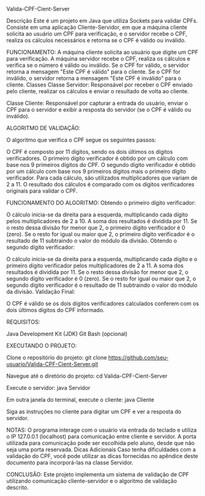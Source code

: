 Valida-CPF-Cient-Server

Descrição
Este é um projeto em Java que utiliza Sockets para validar CPFs. Consiste em uma aplicação Cliente-Servidor, em que a máquina cliente solicita ao usuário um CPF para verificação, e o servidor recebe o CPF, realiza os cálculos necessários e retorna se o CPF é válido ou inválido.

FUNCIONAMENTO: 
A máquina cliente solicita ao usuário que digite um CPF para verificação.
A máquina servidor recebe o CPF, realiza os cálculos e verifica se o número é válido ou inválido.
Se o CPF for válido, o servidor retorna a mensagem "Este CPF é válido" para o cliente.
Se o CPF for inválido, o servidor retorna a mensagem "Este CPF é inválido" para o cliente.
Classes
Classe Servidor: Responsável por receber o CPF enviado pelo cliente, realizar os cálculos e enviar o resultado de volta ao cliente.

Classe Cliente: Responsável por capturar a entrada do usuário, enviar o CPF para o servidor e exibir a resposta do servidor (se o CPF é válido ou inválido).

ALGORITMO DE VALIDAÇÃO: 

O algoritmo que verifica o CPF segue os seguintes passos:

O CPF é composto por 11 dígitos, sendo os dois últimos os dígitos verificadores.
O primeiro dígito verificador é obtido por um cálculo com base nos 9 primeiros dígitos do CPF.
O segundo dígito verificador é obtido por um cálculo com base nos 9 primeiros dígitos mais o primeiro dígito verificador.
Para cada cálculo, são utilizados multiplicadores que variam de 2 a 11.
O resultado dos cálculos é comparado com os dígitos verificadores originais para validar o CPF.

FUNCIONAMENTO DO ALGORITMO:
Obtendo o primeiro dígito verificador:

O cálculo inicia-se da direita para a esquerda, multiplicando cada dígito pelos multiplicadores de 2 a 10.
A soma dos resultados é dividida por 11.
Se o resto dessa divisão for menor que 2, o primeiro dígito verificador é 0 (zero).
Se o resto for igual ou maior que 2, o primeiro dígito verificador é o resultado de 11 subtraindo o valor do módulo da divisão.
Obtendo o segundo dígito verificador:

O cálculo inicia-se da direita para a esquerda, multiplicando cada dígito e o primeiro dígito verificador pelos multiplicadores de 2 a 11.
A soma dos resultados é dividida por 11.
Se o resto dessa divisão for menor que 2, o segundo dígito verificador é 0 (zero).
Se o resto for igual ou maior que 2, o segundo dígito verificador é o resultado de 11 subtraindo o valor do módulo da divisão.
Validação Final:

O CPF é válido se os dois dígitos verificadores calculados conferem com os dois últimos dígitos do CPF informado.

REQUISITOS:

Java Development Kit (JDK)
Git Bash (opcional)

EXECUTANDO O PROJETO:

Clone o repositório do projeto:
git clone https://github.com/seu-usuario/Valida-CPF-Cient-Server.git

Navegue até o diretório do projeto:
cd Valida-CPF-Cient-Server

Execute o servidor:
java Servidor

Em outra janela do terminal, execute o cliente:
java Cliente

Siga as instruções no cliente para digitar um CPF e ver a resposta do servidor.

NOTAS:
O programa interage com o usuário via entrada do teclado e utiliza o IP 127.0.0.1 (localhost) para comunicação entre cliente e servidor.
A porta utilizada para comunicação pode ser escolhida pelo aluno, desde que não seja uma porta reservada.
Dicas Adicionais
Caso tenha dificuldades com a validação do CPF, você pode utilizar as dicas fornecidas no apêndice deste documento para incorporá-las na classe Servidor.

CONCLUSÃO:
Este projeto implementa um sistema de validação de CPF utilizando comunicação cliente-servidor e o algoritmo de validação descrito.
